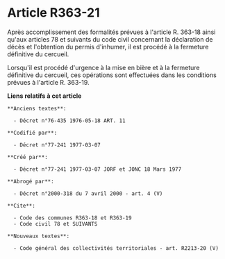 # Article R363-21

Après accomplissement des formalités prévues à l'article R. 363-18 ainsi qu'aux articles 78 et suivants du code civil
concernant la déclaration de décès et l'obtention du permis d'inhumer, il est procédé à la fermeture définitive du cercueil.

Lorsqu'il est procédé d'urgence à la mise en bière et à la fermeture définitive du cercueil, ces opérations sont effectuées
dans les conditions prévues à l'article R. 363-19.

**Liens relatifs à cet article**

	**Anciens textes**:

	  - Décret n°76-435 1976-05-18 ART. 11

	**Codifié par**:

	  - Décret n°77-241 1977-03-07

	**Créé par**:

	  - Décret n°77-241 1977-03-07 JORF et JONC 18 Mars 1977

	**Abrogé par**:

	  - Décret n°2000-318 du 7 avril 2000 - art. 4 (V)

	**Cite**:

	  - Code des communes R363-18 et R363-19
	  - Code civil 78 et SUIVANTS

	**Nouveaux textes**:

	  - Code général des collectivités territoriales - art. R2213-20 (V)
